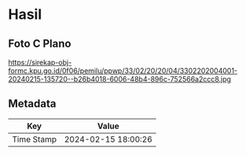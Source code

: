 # Hasil

## Foto C Plano

https://sirekap-obj-formc.kpu.go.id/0f06/pemilu/ppwp/33/02/20/20/04/3302202004001-20240215-135720--b26b4018-6006-48b4-896c-752566a2ccc8.jpg


## Metadata

| Key        | Value               |
| ---------- | ------------------- |
| Time Stamp | 2024-02-15 18:00:26 |




